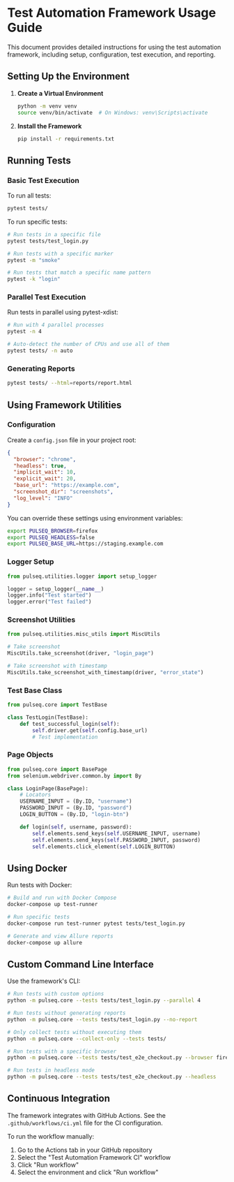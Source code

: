 # Test Automation Framework Usage Guide

This document provides detailed instructions for using the test automation framework, including setup, configuration, test execution, and reporting.

## Setting Up the Environment

1. **Create a Virtual Environment**

   ```bash
   python -m venv venv
   source venv/bin/activate  # On Windows: venv\Scripts\activate
   ```

2. **Install the Framework**

   ```bash
   pip install -r requirements.txt
   ```

## Running Tests

### Basic Test Execution

To run all tests:

```bash
pytest tests/
```

To run specific tests:

```bash
# Run tests in a specific file
pytest tests/test_login.py

# Run tests with a specific marker
pytest -m "smoke"

# Run tests that match a specific name pattern
pytest -k "login"
```

### Parallel Test Execution

Run tests in parallel using pytest-xdist:

```bash
# Run with 4 parallel processes
pytest -n 4

# Auto-detect the number of CPUs and use all of them
pytest tests/ -n auto
```

### Generating Reports

```bash
pytest tests/ --html=reports/report.html
```

## Using Framework Utilities

### Configuration

Create a `config.json` file in your project root:

```json
{
  "browser": "chrome",
  "headless": true,
  "implicit_wait": 10,
  "explicit_wait": 20,
  "base_url": "https://example.com",
  "screenshot_dir": "screenshots",
  "log_level": "INFO"
}
```

You can override these settings using environment variables:

```bash
export PULSEQ_BROWSER=firefox
export PULSEQ_HEADLESS=false
export PULSEQ_BASE_URL=https://staging.example.com
```

### Logger Setup

```python
from pulseq.utilities.logger import setup_logger

logger = setup_logger(__name__)
logger.info("Test started")
logger.error("Test failed")
```

### Screenshot Utilities

```python
from pulseq.utilities.misc_utils import MiscUtils

# Take screenshot
MiscUtils.take_screenshot(driver, "login_page")

# Take screenshot with timestamp
MiscUtils.take_screenshot_with_timestamp(driver, "error_state")
```

### Test Base Class

```python
from pulseq.core import TestBase

class TestLogin(TestBase):
    def test_successful_login(self):
        self.driver.get(self.config.base_url)
        # Test implementation
```

### Page Objects

```python
from pulseq.core import BasePage
from selenium.webdriver.common.by import By

class LoginPage(BasePage):
    # Locators
    USERNAME_INPUT = (By.ID, "username")
    PASSWORD_INPUT = (By.ID, "password")
    LOGIN_BUTTON = (By.ID, "login-btn")

    def login(self, username, password):
        self.elements.send_keys(self.USERNAME_INPUT, username)
        self.elements.send_keys(self.PASSWORD_INPUT, password)
        self.elements.click_element(self.LOGIN_BUTTON)
```

## Using Docker

Run tests with Docker:

```bash
# Build and run with Docker Compose
docker-compose up test-runner

# Run specific tests
docker-compose run test-runner pytest tests/test_login.py

# Generate and view Allure reports
docker-compose up allure
```

## Custom Command Line Interface

Use the framework's CLI:

```bash
# Run tests with custom options
python -m pulseq.core --tests tests/test_login.py --parallel 4

# Run tests without generating reports
python -m pulseq.core --tests tests/test_login.py --no-report

# Only collect tests without executing them
python -m pulseq.core --collect-only --tests tests/

# Run tests with a specific browser
python -m pulseq.core --tests tests/test_e2e_checkout.py --browser firefox

# Run tests in headless mode
python -m pulseq.core --tests tests/test_e2e_checkout.py --headless
```

## Continuous Integration

The framework integrates with GitHub Actions. See the `.github/workflows/ci.yml` file for the CI configuration.

To run the workflow manually:

1. Go to the Actions tab in your GitHub repository
2. Select the "Test Automation Framework CI" workflow
3. Click "Run workflow"
4. Select the environment and click "Run workflow"

